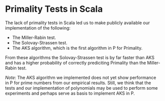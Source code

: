 Primality Tests in Scala
========================
The lack of primality tests in Scala led us to make publicly available our implementation of the following:

* The Miller-Rabin test.
* The Solovay-Strassen test.
* The AKS algorithm, which is the first algorithm in P for Primality.

From these algorithms the Solovay-Strassen test is by far faster than AKS
and has a higher probability of correctly prediciting Primality than the Miller-Rabin test.

*Note*: The AKS algorithm we implemented does not yet show performance in P for prime numbers from our empirical results.
Still, we think that the tests and our implementation of polynomials may be used to perform some experiments
and perhaps serve as basis to implement AKS in P.
